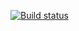 [![Build status](https://ci.appveyor.com/api/projects/status/edamrat74duq4bvr?svg=true)](https://ci.appveyor.com/project/Niksel00/ahj-dom-1-lmt3r)
